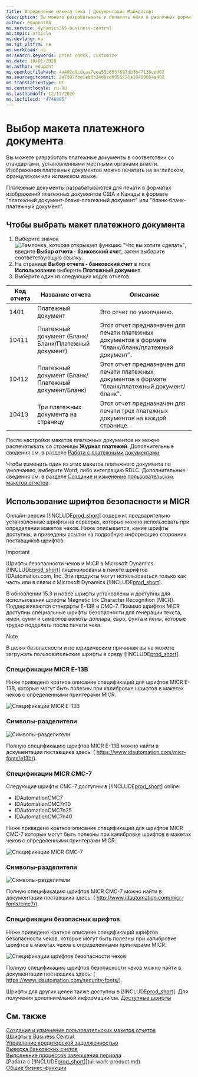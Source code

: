 ```yaml
---
title: Определение макета чека | Документация Майкрософт
description: Вы можете разрабатывать и печатать чеки в различных форматах, чтобы они соответствовали определенным стандартам.
author: edupont04
ms.service: dynamics365-business-central
ms.topic: article
ms.devlang: na
ms.tgt_pltfrm: na
ms.workload: na
ms.search.keywords: print check, customize
ms.date: 10/01/2020
ms.author: edupont
ms.openlocfilehash: 4a402e9cdcaa7eea55b693f697db3b47138cdd02
ms.sourcegitcommit: 2e7307fbe1eb3b34d0ad9356226a19409054a402
ms.translationtype: HT
ms.contentlocale: ru-RU
ms.lasthandoff: 12/17/2020
ms.locfileid: "4746995"
---
```

# <a name="select-a-check-layout"></a>Выбор макета платежного документа
Вы можете разработать платежные документы в соответствии со стандартами, установленными местными органами власти. Изображения платежных документов можно печатать на английском, французском или испанском языке.

Платежные документы разрабатываются для печати в форматах изображений платежных документов США и Канады в формате "платежный документ-бланк-платежный документ" или "бланк-бланк-платежный документ".

## <a name="to-select-a-check-layout"></a>Чтобы выбрать макет платежного документа
1. Выберите значок ![Лампочка, которая открывает функцию "Что вы хотите сделать"](media/ui-search/search_small.png "Что вы хотите сделать"), введите **Выбор отчета - банковский счет**, затем выберите соответствующую ссылку.
2. На странице **Выбор отчета - банковский счет** в поле **Использование** выберите **Платежный документ**.
3. Выберите один из следующих кодов отчетов.

| Код отчета | Название отчета | Описание |
| --- | --- | --- |
| 1401 |Платежный документ |Это отчет по умолчанию. |
| 10411 |Платежный документ (Бланк/Бланк/Платежный документ) |Этот отчет предназначен для печати платежных документов в формате "бланк/бланк/платежный документ". |
| 10412 |Платежный документ (Бланк/Платежный документ/Бланк) |Этот отчет предназначен для печати платежных документов в формате "бланк/платежный документ/бланк". |
| 10413 |Три платежных документа на страницу |Этот отчет предназначен для печати трех платежных документов на каждой странице. |

После настройки макетов платежных документов их можно распечатывать со страницы **Журнал платежей**. Дополнительные сведения см. в разделе [Работа с платежными документами](payables-how-work-checks.md).

Чтобы изменить один из этих макетов платежного документа по умолчанию, выберите Word, либо интеграцию RDLC. Дополнительные сведения см. в разделе [Создание и изменение пользовательских макетов отчетов](ui-how-create-custom-report-layout.md).

## <a name="using-micr-and-security-fonts"></a>Использование шрифтов безопасности и MICR
Онлайн-версия [!INCLUDE[prod_short](includes/prod_short.md)] содержит предварительно установленные шрифты на серверах, которые можно использовать при определении макетов чеков. Ниже описывается, какие шрифты доступны, и приведены ссылки на подробную информацию сторонних поставщиков шрифтов.

> [!Important]
> Шрифты безопасности чеков и MICR в Microsoft Dynamics [!INCLUDE[prod_short](includes/prod_short.md)] лицензированы в пакете шрифтов IDAutomation.com, Inc. Эти продукты могут использоваться только как часть или в связи с Microsoft Dynamics [!INCLUDE[prod_short](includes/prod_short.md)].

В обновлении 15.3 и новее шрифты установлены и доступны для использования шрифты Magnetic Ink Character Recognition (MICR). Поддерживаются стандарты E-13B и CMC-7. Помимо шрифтов MICR доступны специальные шрифты безопасности для генерации текста, имен, сумм и символов валюты доллара, евро, фунта и йены, которые трудно подделать после печати чека.

> [!NOTE]
> В целях безопасности и по юридическим причинам вы не можете загружать пользовательские шрифты в среду [!INCLUDE[prod_short](includes/prod_short.md)].

### <a name="micr-e-13b-specifications"></a>Спецификации MICR E-13B
Ниже приведено краткое описание спецификаций для шрифтов MICR E-13B, которые могут быть полезны при калибровке шрифтов в макетах чеков с определенными принтерами MICR.

![Спецификации MICR E-13B](media/font_MICR_E-13B_Specifications.png "Спецификации MICR E-13B")

### <a name="delimiter-characters"></a>Символы-разделители
![Символы-разделители](media/font-micr-letters.png "Символы-разделители")

Полную спецификацию шрифтов MICR E-13B можно найти в документации поставщика здесь: ( https://www.idautomation.com/micr-fonts/e13b/).

### <a name="micr-cmc-7-specifications"></a>Спецификации MICR CMC-7
Следующие шрифты CMC-7 доступны в [!INCLUDE[prod_short](includes/prod_short.md)] online:

- IDAutomationCMC7
- IDAutomationCMC7n10
- IDAutomationCMC7n25
-   IDAutomationCMC7n40

Ниже приведено краткое описание спецификаций для шрифтов MICR CMC-7 которые могут быть полезны при калибровке шрифтов в макетах чеков с определенными принтерами MICR.

![Спецификации MICR CMC-7](media/font_MICR_CMC-7_Specifications.png "Спецификации MICR CMC-7")

### <a name="delimiter-characters"></a>Символы-разделители
![Символы-разделители](media/font-cmc7-letters.png "Символы-разделители")

Полную спецификацию шрифтов MICR CMC-7 можно найти в документации поставщика здесь: ( http://www.idautomation.com/micr-fonts/cmc7/).

### <a name="secure-font-specifications"></a>Спецификации безопасных шрифтов
Ниже приведено краткое описание спецификаций шрифтов безопасности чеков, которые могут быть полезны при калибровке шрифтов в макетах чеков с определенными принтерами MICR.

![Спецификации шрифтов безопасности чеков](media/font_check-security-font_Specifications.png "Спецификации шрифтов безопасности чеков")

Полную спецификацию шрифтов безопасности чеков можно найти в документации поставщика здесь: ( https://www.idautomation.com/security-fonts/).

Шрифты для других целей также доступны в [!INCLUDE[prod_short](includes/prod_short.md)]. Для получения дополнительной информации см. [Доступные шрифты](ui-fonts.md)

## <a name="see-also"></a>См. также
[Создание и изменение пользовательских макетов отчетов](ui-how-create-custom-report-layout.md)  
[Шрифты в Business Central](ui-fonts.md)  
[Управление кредиторской задолженностью](payables-manage-payables.md)  
[Выверка банковских счетов](bank-manage-bank-accounts.md)   
[Выполнение процессов завершения периода](year-how-complete-period-end-processes.md)  
[Работа с [!INCLUDE[prod_short](includes/prod_short.md)]](ui-work-product.md)  
[Общие бизнес-функции](ui-across-business-areas.md)
